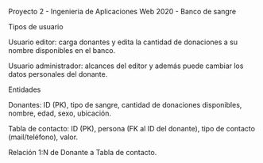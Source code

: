 Proyecto 2 - Ingenieria de Aplicaciones Web 2020 - Banco de sangre

Tipos de usuario

Usuario editor: carga donantes y edita la cantidad de donaciones a su nombre disponibles en el banco.

Usuario administrador: alcances del editor y además puede cambiar los datos personales del donante.
 
Entidades

Donantes: ID (PK), tipo de sangre, cantidad de donaciones disponibles, nombre, edad, sexo, ubicación.

Tabla de contacto: ID (PK), persona (FK al ID del donante), tipo de contacto (mail/teléfono), valor.

Relación 1:N de Donante a Tabla de contacto.
